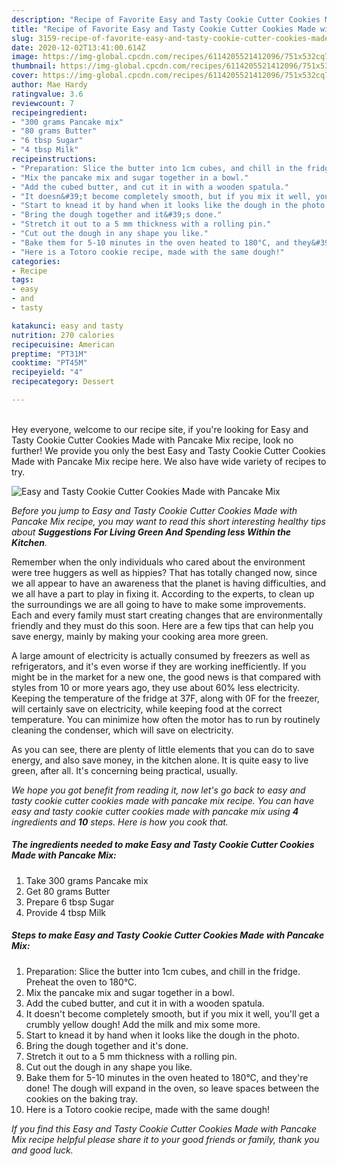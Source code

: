 ```yaml
---
description: "Recipe of Favorite Easy and Tasty Cookie Cutter Cookies Made with Pancake Mix"
title: "Recipe of Favorite Easy and Tasty Cookie Cutter Cookies Made with Pancake Mix"
slug: 3159-recipe-of-favorite-easy-and-tasty-cookie-cutter-cookies-made-with-pancake-mix
date: 2020-12-02T13:41:00.614Z
image: https://img-global.cpcdn.com/recipes/6114205521412096/751x532cq70/easy-and-tasty-cookie-cutter-cookies-made-with-pancake-mix-recipe-main-photo.jpg
thumbnail: https://img-global.cpcdn.com/recipes/6114205521412096/751x532cq70/easy-and-tasty-cookie-cutter-cookies-made-with-pancake-mix-recipe-main-photo.jpg
cover: https://img-global.cpcdn.com/recipes/6114205521412096/751x532cq70/easy-and-tasty-cookie-cutter-cookies-made-with-pancake-mix-recipe-main-photo.jpg
author: Mae Hardy
ratingvalue: 3.6
reviewcount: 7
recipeingredient:
- "300 grams Pancake mix"
- "80 grams Butter"
- "6 tbsp Sugar"
- "4 tbsp Milk"
recipeinstructions:
- "Preparation: Slice the butter into 1cm cubes, and chill in the fridge. Preheat the oven to 180°C."
- "Mix the pancake mix and sugar together in a bowl."
- "Add the cubed butter, and cut it in with a wooden spatula."
- "It doesn&#39;t become completely smooth, but if you mix it well, you&#39;ll get a crumbly yellow dough! Add the milk and mix some more."
- "Start to knead it by hand when it looks like the dough in the photo."
- "Bring the dough together and it&#39;s done."
- "Stretch it out to a 5 mm thickness with a rolling pin."
- "Cut out the dough in any shape you like."
- "Bake them for 5-10 minutes in the oven heated to 180°C, and they&#39;re done! The dough will expand in the oven, so leave spaces between the cookies on the baking tray."
- "Here is a Totoro cookie recipe, made with the same dough!"
categories:
- Recipe
tags:
- easy
- and
- tasty

katakunci: easy and tasty 
nutrition: 270 calories
recipecuisine: American
preptime: "PT31M"
cooktime: "PT45M"
recipeyield: "4"
recipecategory: Dessert

---
```

<br>
Hey everyone, welcome to our recipe site, if you're looking for Easy and Tasty Cookie Cutter Cookies Made with Pancake Mix recipe, look no further! We provide you only the best Easy and Tasty Cookie Cutter Cookies Made with Pancake Mix recipe here. We also have wide variety of recipes to try.
<br>


![Easy and Tasty Cookie Cutter Cookies Made with Pancake Mix](https://img-global.cpcdn.com/recipes/6114205521412096/751x532cq70/easy-and-tasty-cookie-cutter-cookies-made-with-pancake-mix-recipe-main-photo.jpg)

<i>Before you jump to Easy and Tasty Cookie Cutter Cookies Made with Pancake Mix recipe, you may want to read this short interesting healthy tips about 
<strong>Suggestions For Living Green And Spending less Within the Kitchen</strong>.</i>
</br>

Remember when the only individuals who cared about the environment were tree huggers as well as hippies? That has totally changed now, since we all appear to have an awareness that the planet is having difficulties, and we all have a part to play in fixing it. According to the experts, to clean up the surroundings we are all going to have to make some improvements. Each and every family must start creating changes that are environmentally friendly and they must do this soon. Here are a few tips that can help you save energy, mainly by making your cooking area more green.

A large amount of electricity is actually consumed by freezers as well as refrigerators, and it's even worse if they are working inefficiently. If you might be in the market for a new one, the good news is that compared with styles from 10 or more years ago, they use about 60% less electricity. Keeping the temperature of the fridge at 37F, along with 0F for the freezer, will certainly save on electricity, while keeping food at the correct temperature. You can minimize how often the motor has to run by routinely cleaning the condenser, which will save on electricity.

As you can see, there are plenty of little elements that you can do to save energy, and also save money, in the kitchen alone. It is quite easy to live green, after all. It's concerning being practical, usually.


<i>We hope you got benefit from reading it, now let's go back to easy and tasty cookie cutter cookies made with pancake mix recipe. You can have easy and tasty cookie cutter cookies made with pancake mix using <strong>4</strong> ingredients and <strong>10</strong> steps. Here is how you cook that.
</i>

##### The ingredients needed to make Easy and Tasty Cookie Cutter Cookies Made with Pancake Mix:

1. Take 300 grams Pancake mix
1. Get 80 grams Butter
1. Prepare 6 tbsp Sugar
1. Provide 4 tbsp Milk


##### Steps to make Easy and Tasty Cookie Cutter Cookies Made with Pancake Mix:

1. Preparation: Slice the butter into 1cm cubes, and chill in the fridge. Preheat the oven to 180°C.
1. Mix the pancake mix and sugar together in a bowl.
1. Add the cubed butter, and cut it in with a wooden spatula.
1. It doesn&#39;t become completely smooth, but if you mix it well, you&#39;ll get a crumbly yellow dough! Add the milk and mix some more.
1. Start to knead it by hand when it looks like the dough in the photo.
1. Bring the dough together and it&#39;s done.
1. Stretch it out to a 5 mm thickness with a rolling pin.
1. Cut out the dough in any shape you like.
1. Bake them for 5-10 minutes in the oven heated to 180°C, and they&#39;re done! The dough will expand in the oven, so leave spaces between the cookies on the baking tray.
1. Here is a Totoro cookie recipe, made with the same dough!


<i>If you find this Easy and Tasty Cookie Cutter Cookies Made with Pancake Mix recipe helpful please share it to your good friends or family, thank you and good luck.</i>

